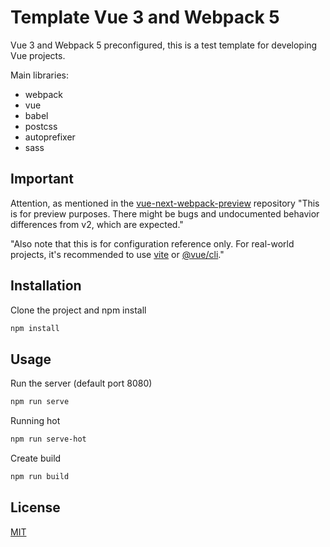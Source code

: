 # Template Vue 3 and Webpack 5 

Vue 3 and Webpack 5 preconfigured, this is a test template for developing Vue projects.

Main libraries:
* webpack
* vue
* babel
* postcss
* autoprefixer
* sass 
## Important 
Attention, as mentioned in the [vue-next-webpack-preview](https://github.com/vuejs/vue-next-webpack-preview) repository 
"This is for preview purposes. There might be bugs and undocumented behavior differences from v2, which are expected."

"Also note that this is for configuration reference only. For real-world projects, it's recommended to use [vite](https://github.com/vitejs/vite) or [@vue/cli](https://github.com/vuejs/vue-cli)."
## Installation

Clone the project and npm install 
```bash
npm install
```

## Usage
Run the server (default port 8080)
```bash
npm run serve
```
Running hot 
```bash
npm run serve-hot
```
Create build
```bash
npm run build
```



## License
[MIT](https://choosealicense.com/licenses/mit/)